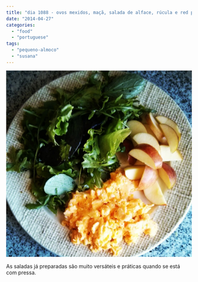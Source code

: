 ```yaml
---
title: "dia 1088 - ovos mexidos, maçã, salada de alface, rúcula e red pak choi"
date: "2014-04-27"
categories: 
  - "food"
  - "portuguese"
tags: 
  - "pequeno-almoco"
  - "susana"
---
```


[![](images/IMG_20140427_093301.jpg)](https://renatoalvestorres.net/wp-content/uploads/2014/04/IMG_20140427_093301.jpg)

  
As saladas já preparadas são muito versáteis e práticas quando se está com pressa.
